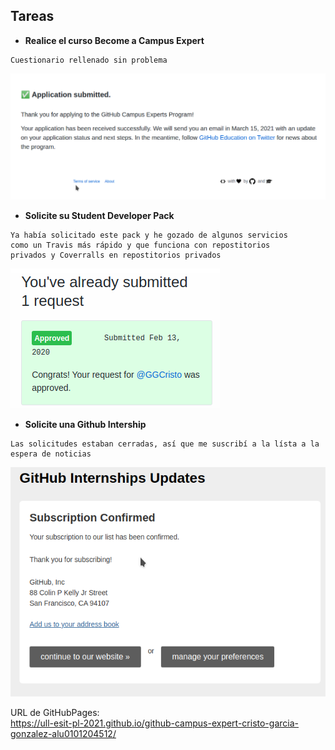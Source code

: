 ## Tareas
- __Realice el curso Become a Campus Expert__
```
Cuestionario rellenado sin problema
```
![Screenshot](docs/images/campus-expert.png)
- __Solicite su Student Developer Pack__
```
Ya había solicitado este pack y he gozado de algunos servicios
como un Travis más rápido y que funciona con repostitorios
privados y Coverralls en repostitorios privados
```
![Screenshot](docs/images/student_pack.png)
- __Solicite una Github Intership__
```
Las solicitudes estaban cerradas, así que me suscribí a la lísta a la espera de noticias
```
![Screenshot](docs/images/suscripcion_hecha.png)

URL de GitHubPages:\
https://ull-esit-pl-2021.github.io/github-campus-expert-cristo-garcia-gonzalez-alu0101204512/
